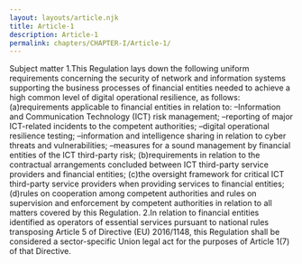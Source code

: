 ```yaml
---
layout: layouts/article.njk
title: Article-1
description: Article-1
permalink: chapters/CHAPTER-I/Article-1/
---
```

Subject matter 
1.This Regulation lays down the following uniform requirements concerning the security of network and information systems supporting the business processes of financial entities needed to achieve a high common level of digital operational resilience, as follows: 
(a)requirements applicable to financial entities in relation to: 
–Information and Communication Technology (ICT) risk management;
–reporting of major ICT-related incidents to the competent authorities;
–digital operational resilience testing; 
–information and intelligence sharing in relation to cyber threats and vulnerabilities;
–measures for a sound management by financial entities of the ICT third-party risk;
(b)requirements in relation to the contractual arrangements concluded between ICT third-party service providers and financial entities;
(c)the oversight framework for critical ICT third-party service providers when providing services to financial entities; 
(d)rules on cooperation among competent authorities and rules on supervision and enforcement by competent authorities in relation to all matters covered by this Regulation. 
2.In relation to financial entities identified as operators of essential services pursuant to national rules transposing Article 5 of Directive (EU) 2016/1148, this Regulation shall be considered a sector-specific Union legal act for the purposes of Article 1(7) of that Directive. 

